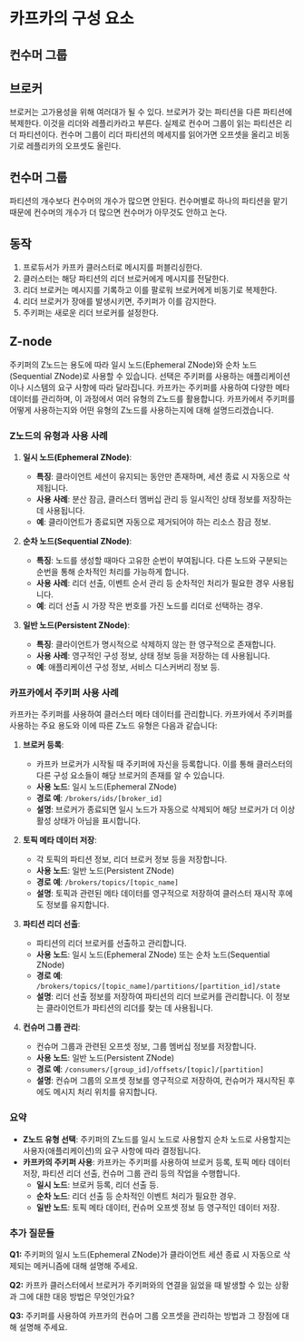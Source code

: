 # 카프카의 구성 요소

## 컨수머 그룹

## 브로커
브로커는 고가용성을 위해 여러대가 될 수 있다.
브로커가 갖는 파티션을 다른 파티션에 복제한다. 이것을 리더와 레플리카라고 부른다.
실제로 컨수머 그룹이 읽는 파티션은 리더 파티션이다.
컨수머 그룹이 리더 파티션의 메세지를 읽어가면 오프셋을 올리고 비동기로 레플리카의 오프셋도 올린다.

## 컨수머 그룹
파티션의 개수보다 컨수머의 개수가 많으면 안된다.
컨수머별로 하나의 파티션을 맡기 때문에 컨수머의 개수가 더 많으면 컨수머가 아무것도 안하고 논다.

## 동작
1. 프로듀서가 카프카 클러스터로 메시지를 퍼블리싱한다.
2. 클러스터는 해당 파티션의 리더 브로커에게 메시지를 전달한다.
3. 리더 브로커는 메시지를 기록하고 이를 팔로워 브로커에게 비동기로 복제한다.
4. 리더 브로커가 장애를 발생시키면, 주키퍼가 이를 감지한다.
5. 주키퍼는 새로운 리더 브로커를 설정한다.

## Z-node
주키퍼의 Z노드는 용도에 따라 일시 노드(Ephemeral ZNode)와 순차 노드(Sequential ZNode)로 사용할 수 있습니다. 선택은 주키퍼를 사용하는 애플리케이션이나 시스템의 요구 사항에 따라 달라집니다. 카프카는 주키퍼를 사용하여 다양한 메타 데이터를 관리하며, 이 과정에서 여러 유형의 Z노드를 활용합니다. 카프카에서 주키퍼를 어떻게 사용하는지와 어떤 유형의 Z노드를 사용하는지에 대해 설명드리겠습니다.

### Z노드의 유형과 사용 사례

1. **일시 노드(Ephemeral ZNode)**:
    - **특징**: 클라이언트 세션이 유지되는 동안만 존재하며, 세션 종료 시 자동으로 삭제됩니다.
    - **사용 사례**: 분산 잠금, 클러스터 멤버십 관리 등 일시적인 상태 정보를 저장하는 데 사용됩니다.
    - **예**: 클라이언트가 종료되면 자동으로 제거되어야 하는 리소스 잠금 정보.

2. **순차 노드(Sequential ZNode)**:
    - **특징**: 노드를 생성할 때마다 고유한 순번이 부여됩니다. 다른 노드와 구분되는 순번을 통해 순차적인 처리를 가능하게 합니다.
    - **사용 사례**: 리더 선출, 이벤트 순서 관리 등 순차적인 처리가 필요한 경우 사용됩니다.
    - **예**: 리더 선출 시 가장 작은 번호를 가진 노드를 리더로 선택하는 경우.

3. **일반 노드(Persistent ZNode)**:
    - **특징**: 클라이언트가 명시적으로 삭제하지 않는 한 영구적으로 존재합니다.
    - **사용 사례**: 영구적인 구성 정보, 상태 정보 등을 저장하는 데 사용됩니다.
    - **예**: 애플리케이션 구성 정보, 서비스 디스커버리 정보 등.

### 카프카에서 주키퍼 사용 사례

카프카는 주키퍼를 사용하여 클러스터 메타 데이터를 관리합니다. 카프카에서 주키퍼를 사용하는 주요 용도와 이에 따른 Z노드 유형은 다음과 같습니다:

1. **브로커 등록**:
    - 카프카 브로커가 시작될 때 주키퍼에 자신을 등록합니다. 이를 통해 클러스터의 다른 구성 요소들이 해당 브로커의 존재를 알 수 있습니다.
    - **사용 노드**: 일시 노드(Ephemeral ZNode)
    - **경로 예**: `/brokers/ids/[broker_id]`
    - **설명**: 브로커가 종료되면 일시 노드가 자동으로 삭제되어 해당 브로커가 더 이상 활성 상태가 아님을 표시합니다.

2. **토픽 메타 데이터 저장**:
    - 각 토픽의 파티션 정보, 리더 브로커 정보 등을 저장합니다.
    - **사용 노드**: 일반 노드(Persistent ZNode)
    - **경로 예**: `/brokers/topics/[topic_name]`
    - **설명**: 토픽과 관련된 메타 데이터를 영구적으로 저장하여 클러스터 재시작 후에도 정보를 유지합니다.

3. **파티션 리더 선출**:
    - 파티션의 리더 브로커를 선출하고 관리합니다.
    - **사용 노드**: 일시 노드(Ephemeral ZNode) 또는 순차 노드(Sequential ZNode)
    - **경로 예**: `/brokers/topics/[topic_name]/partitions/[partition_id]/state`
    - **설명**: 리더 선출 정보를 저장하여 파티션의 리더 브로커를 관리합니다. 이 정보는 클라이언트가 파티션의 리더를 찾는 데 사용됩니다.

4. **컨슈머 그룹 관리**:
    - 컨슈머 그룹과 관련된 오프셋 정보, 그룹 멤버십 정보를 저장합니다.
    - **사용 노드**: 일반 노드(Persistent ZNode)
    - **경로 예**: `/consumers/[group_id]/offsets/[topic]/[partition]`
    - **설명**: 컨슈머 그룹의 오프셋 정보를 영구적으로 저장하여, 컨슈머가 재시작된 후에도 메시지 처리 위치를 유지합니다.

### 요약

- **Z노드 유형 선택**: 주키퍼의 Z노드를 일시 노드로 사용할지 순차 노드로 사용할지는 사용자(애플리케이션)의 요구 사항에 따라 결정됩니다.
- **카프카의 주키퍼 사용**: 카프카는 주키퍼를 사용하여 브로커 등록, 토픽 메타 데이터 저장, 파티션 리더 선출, 컨슈머 그룹 관리 등의 작업을 수행합니다.
    - **일시 노드**: 브로커 등록, 리더 선출 등.
    - **순차 노드**: 리더 선출 등 순차적인 이벤트 처리가 필요한 경우.
    - **일반 노드**: 토픽 메타 데이터, 컨슈머 오프셋 정보 등 영구적인 데이터 저장.

### 추가 질문들

**Q1:** 주키퍼의 일시 노드(Ephemeral ZNode)가 클라이언트 세션 종료 시 자동으로 삭제되는 메커니즘에 대해 설명해 주세요.

**Q2:** 카프카 클러스터에서 브로커가 주키퍼와의 연결을 잃었을 때 발생할 수 있는 상황과 그에 대한 대응 방법은 무엇인가요?

**Q3:** 주키퍼를 사용하여 카프카의 컨슈머 그룹 오프셋을 관리하는 방법과 그 장점에 대해 설명해 주세요.
